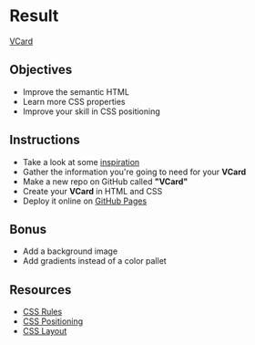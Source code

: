 # Result
[VCard](https://tinevancorenland.github.io/VCard/)

## Objectives

- Improve the semantic HTML
- Learn more CSS properties
- Improve your skill in CSS positioning

## Instructions

- Take a look at some [inspiration](https://www.google.be/search?q=vcard&espv=2&source=lnms&tbm=isch&sa=X&ved=0ahUKEwjIqtvku6zTAhVmIJoKHQDZD4wQ_AUIBigB&biw=1250&bih=703#tbm=isch&q=vcard+template)
- Gather the information you're going to need for your **VCard**
- Make a new repo on GitHub called **"VCard"**
- Create your **VCard** in HTML and CSS
- Deploy it online on [GitHub Pages](https://help.github.com/articles/configuring-a-publishing-source-for-github-pages/)

## Bonus

- Add a background image
- Add gradients instead of a color pallet

## Resources

- [CSS Rules](https://www.w3schools.com/css/default.asp)
- [CSS Positioning](http://learnlayout.com/position.html)
- [CSS Layout](http://learnlayout.com/)

